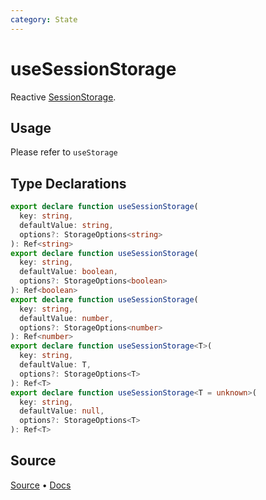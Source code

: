 ```yaml
---
category: State
---
```


# useSessionStorage

Reactive [SessionStorage](https://developer.mozilla.org/en-US/docs/Web/API/Window/sessionStorage). 

## Usage

Please refer to `useStorage`

<!--FOOTER_STARTS-->
## Type Declarations

```typescript
export declare function useSessionStorage(
  key: string,
  defaultValue: string,
  options?: StorageOptions<string>
): Ref<string>
export declare function useSessionStorage(
  key: string,
  defaultValue: boolean,
  options?: StorageOptions<boolean>
): Ref<boolean>
export declare function useSessionStorage(
  key: string,
  defaultValue: number,
  options?: StorageOptions<number>
): Ref<number>
export declare function useSessionStorage<T>(
  key: string,
  defaultValue: T,
  options?: StorageOptions<T>
): Ref<T>
export declare function useSessionStorage<T = unknown>(
  key: string,
  defaultValue: null,
  options?: StorageOptions<T>
): Ref<T>
```

## Source

[Source](https://github.com/vueuse/vueuse/blob/main/packages/core/useSessionStorage/index.ts) • [Docs](https://github.com/vueuse/vueuse/blob/main/packages/core/useSessionStorage/index.md)


<!--FOOTER_ENDS-->
